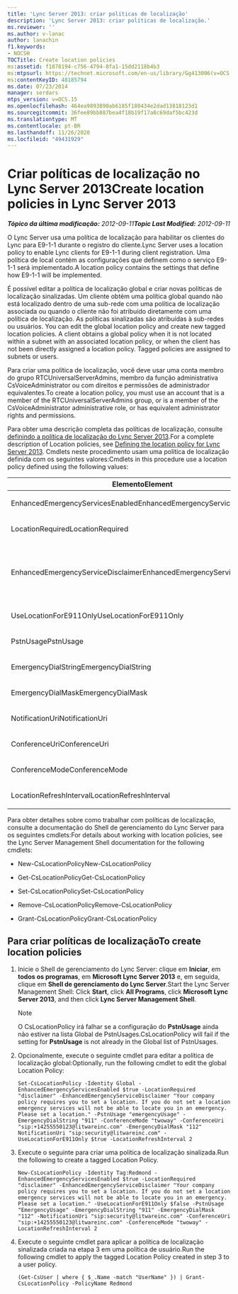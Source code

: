 ```yaml
---
title: 'Lync Server 2013: criar políticas de localização'
description: 'Lync Server 2013: criar políticas de localização.'
ms.reviewer: ''
ms.author: v-lanac
author: lanachin
f1.keywords:
- NOCSH
TOCTitle: Create location policies
ms:assetid: f1878194-c756-4794-8fa1-15dd2118b4b3
ms:mtpsurl: https://technet.microsoft.com/en-us/library/Gg413006(v=OCS.15)
ms:contentKeyID: 48185794
ms.date: 07/23/2014
manager: serdars
mtps_version: v=OCS.15
ms.openlocfilehash: 464ea9893890ab6185f180434e2dad13818123d1
ms.sourcegitcommit: 36fee89bb887bea4f18b19f17a8c69daf5bc423d
ms.translationtype: MT
ms.contentlocale: pt-BR
ms.lasthandoff: 11/26/2020
ms.locfileid: "49431929"
---
```

# <a name="create-location-policies-in-lync-server-2013"></a><span data-ttu-id="ecd2b-103">Criar políticas de localização no Lync Server 2013</span><span class="sxs-lookup"><span data-stu-id="ecd2b-103">Create location policies in Lync Server 2013</span></span>

<div data-xmlns="http://www.w3.org/1999/xhtml">

<div class="topic" data-xmlns="http://www.w3.org/1999/xhtml" data-msxsl="urn:schemas-microsoft-com:xslt" data-cs="https://msdn.microsoft.com/">

<div data-asp="https://msdn2.microsoft.com/asp">



</div>

<div id="mainSection">

<div id="mainBody"><span data-ttu-id="ecd2b-104">

<span> </span></span><span class="sxs-lookup"><span data-stu-id="ecd2b-104">

<span> </span></span></span>

<span data-ttu-id="ecd2b-105">_**Tópico da última modificação:** 2012-09-11_</span><span class="sxs-lookup"><span data-stu-id="ecd2b-105">_**Topic Last Modified:** 2012-09-11_</span></span>

<span data-ttu-id="ecd2b-106">O Lync Server usa uma política de localização para habilitar os clientes do Lync para E9-1-1 durante o registro do cliente.</span><span class="sxs-lookup"><span data-stu-id="ecd2b-106">Lync Server uses a location policy to enable Lync clients for E9-1-1 during client registration.</span></span> <span data-ttu-id="ecd2b-107">Uma política de local contém as configurações que definem como o serviço E9-1-1 será implementado.</span><span class="sxs-lookup"><span data-stu-id="ecd2b-107">A location policy contains the settings that define how E9-1-1 will be implemented.</span></span>

<span data-ttu-id="ecd2b-p102">É possível editar a política de localização global e criar novas políticas de localização sinalizadas. Um cliente obtém uma política global quando não está localizado dentro de uma sub-rede com uma política de localização associada ou quando o cliente não foi atribuído diretamente com uma política de localização. As políticas sinalizadas são atribuídas à sub-redes ou usuários.  </span><span class="sxs-lookup"><span data-stu-id="ecd2b-p102">You can edit the global location policy and create new tagged location policies. A client obtains a global policy when it is not located within a subnet with an associated location policy, or when the client has not been directly assigned a location policy. Tagged policies are assigned to subnets or users.</span></span>

<span data-ttu-id="ecd2b-111">Para criar uma política de localização, você deve usar uma conta membro do grupo RTCUniversalServerAdmins, membro da função administrativa CsVoiceAdministrator ou com direitos e permissões de administrador equivalentes.</span><span class="sxs-lookup"><span data-stu-id="ecd2b-111">To create a location policy, you must use an account that is a member of the RTCUniversalServerAdmins group, or is a member of the CsVoiceAdministrator administrative role, or has equivalent administrator rights and permissions.</span></span>

<span data-ttu-id="ecd2b-112">Para obter uma descrição completa das políticas de localização, consulte [definindo a política de localização do Lync Server 2013](lync-server-2013-defining-the-location-policy.md).</span><span class="sxs-lookup"><span data-stu-id="ecd2b-112">For a complete description of Location policies, see [Defining the location policy for Lync Server 2013](lync-server-2013-defining-the-location-policy.md).</span></span> <span data-ttu-id="ecd2b-113">Cmdlets neste procedimento usam uma política de localização definida com os seguintes valores:</span><span class="sxs-lookup"><span data-stu-id="ecd2b-113">Cmdlets in this procedure use a location policy defined using the following values:</span></span>


<table>
<colgroup>
<col style="width: 50%" />
<col style="width: 50%" />
</colgroup>
<thead>
<tr class="header">
<th><span data-ttu-id="ecd2b-114">Elemento</span><span class="sxs-lookup"><span data-stu-id="ecd2b-114">Element</span></span></th>
<th><span data-ttu-id="ecd2b-115">Valor</span><span class="sxs-lookup"><span data-stu-id="ecd2b-115">Value</span></span></th>
</tr>
</thead>
<tbody>
<tr class="odd">
<td><p><span data-ttu-id="ecd2b-116">EnhancedEmergencyServicesEnabled</span><span class="sxs-lookup"><span data-stu-id="ecd2b-116">EnhancedEmergencyServicesEnabled</span></span></p></td>
<td><p><span data-ttu-id="ecd2b-117"><strong>True</strong></span><span class="sxs-lookup"><span data-stu-id="ecd2b-117"><strong>True</strong></span></span></p></td>
</tr>
<tr class="even">
<td><p><span data-ttu-id="ecd2b-118">LocationRequired</span><span class="sxs-lookup"><span data-stu-id="ecd2b-118">LocationRequired</span></span></p></td>
<td><p><span data-ttu-id="ecd2b-119"><strong>Disclaimer</strong></span><span class="sxs-lookup"><span data-stu-id="ecd2b-119"><strong>Disclaimer</strong></span></span></p></td>
</tr>
<tr class="odd">
<td><p><span data-ttu-id="ecd2b-120">EnhancedEmergencyServiceDisclaimer</span><span class="sxs-lookup"><span data-stu-id="ecd2b-120">EnhancedEmergencyServiceDisclaimer</span></span></p></td>
<td><p><span data-ttu-id="ecd2b-p104">Sua empresa exige a definição de uma localização. Se você não a definir, os serviços de emergência não poderão localizá-lo em caso de emergência. Defina uma localização.</span><span class="sxs-lookup"><span data-stu-id="ecd2b-p104">Your company policy requires you to set a location. If you do not set a location, emergency services will not be able to locate you in an emergency. Please set a location.</span></span></p></td>
</tr>
<tr class="even">
<td><p><span data-ttu-id="ecd2b-124">UseLocationForE911Only</span><span class="sxs-lookup"><span data-stu-id="ecd2b-124">UseLocationForE911Only</span></span></p></td>
<td><p><span data-ttu-id="ecd2b-125"><strong>False</strong></span><span class="sxs-lookup"><span data-stu-id="ecd2b-125"><strong>False</strong></span></span></p></td>
</tr>
<tr class="odd">
<td><p><span data-ttu-id="ecd2b-126">PstnUsage</span><span class="sxs-lookup"><span data-stu-id="ecd2b-126">PstnUsage</span></span></p></td>
<td><p><span data-ttu-id="ecd2b-127"><strong>EmergencyUsage</strong></span><span class="sxs-lookup"><span data-stu-id="ecd2b-127"><strong>EmergencyUsage</strong></span></span></p></td>
</tr>
<tr class="even">
<td><p><span data-ttu-id="ecd2b-128">EmergencyDialString</span><span class="sxs-lookup"><span data-stu-id="ecd2b-128">EmergencyDialString</span></span></p></td>
<td><p><span data-ttu-id="ecd2b-129"><strong>911</strong></span><span class="sxs-lookup"><span data-stu-id="ecd2b-129"><strong>911</strong></span></span></p></td>
</tr>
<tr class="odd">
<td><p><span data-ttu-id="ecd2b-130">EmergencyDialMask</span><span class="sxs-lookup"><span data-stu-id="ecd2b-130">EmergencyDialMask</span></span></p></td>
<td><p><span data-ttu-id="ecd2b-131"><strong>112</strong></span><span class="sxs-lookup"><span data-stu-id="ecd2b-131"><strong>112</strong></span></span></p></td>
</tr>
<tr class="even">
<td><p><span data-ttu-id="ecd2b-132">NotificationUri</span><span class="sxs-lookup"><span data-stu-id="ecd2b-132">NotificationUri</span></span></p></td>
<td><p><span data-ttu-id="ecd2b-133"><strong>sip:security@litwareinc.com</strong></span><span class="sxs-lookup"><span data-stu-id="ecd2b-133"><strong>sip:security@litwareinc.com</strong></span></span></p></td>
</tr>
<tr class="odd">
<td><p><span data-ttu-id="ecd2b-134">ConferenceUri</span><span class="sxs-lookup"><span data-stu-id="ecd2b-134">ConferenceUri</span></span></p></td>
<td><p><span data-ttu-id="ecd2b-135"><strong>sip:+14255550123@litwareinc.com</strong></span><span class="sxs-lookup"><span data-stu-id="ecd2b-135"><strong>sip:+14255550123@litwareinc.com</strong></span></span></p></td>
</tr>
<tr class="even">
<td><p><span data-ttu-id="ecd2b-136">ConferenceMode</span><span class="sxs-lookup"><span data-stu-id="ecd2b-136">ConferenceMode</span></span></p></td>
<td><p><span data-ttu-id="ecd2b-137"><strong>twoway</strong></span><span class="sxs-lookup"><span data-stu-id="ecd2b-137"><strong>twoway</strong></span></span></p></td>
</tr>
<tr class="odd">
<td><p><span data-ttu-id="ecd2b-138">LocationRefreshInterval</span><span class="sxs-lookup"><span data-stu-id="ecd2b-138">LocationRefreshInterval</span></span></p></td>
<td><p><span data-ttu-id="ecd2b-139"><strong>2</strong></span><span class="sxs-lookup"><span data-stu-id="ecd2b-139"><strong>2</strong></span></span></p></td>
</tr>
</tbody>
</table>


<span data-ttu-id="ecd2b-140">Para obter detalhes sobre como trabalhar com políticas de localização, consulte a documentação do Shell de gerenciamento do Lync Server para os seguintes cmdlets:</span><span class="sxs-lookup"><span data-stu-id="ecd2b-140">For details about working with location policies, see the Lync Server Management Shell documentation for the following cmdlets:</span></span>

  - <span data-ttu-id="ecd2b-141">New-CsLocationPolicy</span><span class="sxs-lookup"><span data-stu-id="ecd2b-141">New-CsLocationPolicy</span></span>

  - <span data-ttu-id="ecd2b-142">Get-CsLocationPolicy</span><span class="sxs-lookup"><span data-stu-id="ecd2b-142">Get-CsLocationPolicy</span></span>

  - <span data-ttu-id="ecd2b-143">Set-CsLocationPolicy</span><span class="sxs-lookup"><span data-stu-id="ecd2b-143">Set-CsLocationPolicy</span></span>

  - <span data-ttu-id="ecd2b-144">Remove-CsLocationPolicy</span><span class="sxs-lookup"><span data-stu-id="ecd2b-144">Remove-CsLocationPolicy</span></span>

  - <span data-ttu-id="ecd2b-145">Grant-CsLocationPolicy</span><span class="sxs-lookup"><span data-stu-id="ecd2b-145">Grant-CsLocationPolicy</span></span>

<div>

## <a name="to-create-location-policies"></a><span data-ttu-id="ecd2b-146">Para criar políticas de localização</span><span class="sxs-lookup"><span data-stu-id="ecd2b-146">To create location policies</span></span>

1.  <span data-ttu-id="ecd2b-147">Inicie o Shell de gerenciamento do Lync Server: clique em **Iniciar**, em **todos os programas**, em **Microsoft Lync Server 2013** e, em seguida, clique em **Shell de gerenciamento do Lync Server**.</span><span class="sxs-lookup"><span data-stu-id="ecd2b-147">Start the Lync Server Management Shell: Click **Start**, click **All Programs**, click **Microsoft Lync Server 2013**, and then click **Lync Server Management Shell**.</span></span>
    
    <div>
    

    > [!NOTE]  
    > <span data-ttu-id="ecd2b-148">O CsLocationPolicy irá falhar se a configuração do <STRONG>PstnUsage</STRONG> ainda não estiver na lista Global de PstnUsages.</span><span class="sxs-lookup"><span data-stu-id="ecd2b-148">CsLocationPolicy will fail if the setting for <STRONG>PstnUsage</STRONG> is not already in the Global list of PstnUsages.</span></span>

    
    </div>

2.  <span data-ttu-id="ecd2b-149">Opcionalmente, execute o seguinte cmdlet para editar a política de localização global:</span><span class="sxs-lookup"><span data-stu-id="ecd2b-149">Optionally, run the following cmdlet to edit the global Location Policy:</span></span>
    
        Set-CsLocationPolicy -Identity Global -EnhancedEmergencyServicesEnabled $true -LocationRequired "disclaimer" -EnhancedEmergencyServiceDisclaimer "Your company policy requires you to set a location. If you do not set a location emergency services will not be able to locate you in an emergency. Please set a location." -PstnUsage "emergencyUsage" -EmergencyDialString "911" -ConferenceMode "twoway" -ConferenceUri "sip:+14255550123@litwareinc.com" -EmergencyDialMask "112" NotificationUri "sip:security@litwareinc.com" -UseLocationForE911Only $true -LocationRefreshInterval 2

3.  <span data-ttu-id="ecd2b-150">Execute o seguinte para criar uma política de localização sinalizada.</span><span class="sxs-lookup"><span data-stu-id="ecd2b-150">Run the following to create a tagged Location Policy.</span></span>
    
        New-CsLocationPolicy -Identity Tag:Redmond - EnhancedEmergencyServicesEnabled $true -LocationRequired "disclaimer" -EnhancedEmergencyServiceDisclaimer "Your company policy requires you to set a location. If you do not set a location emergency services will not be able to locate you in an emergency. Please set a location." -UseLocationForE911Only $false -PstnUsage "EmergencyUsage" -EmergencyDialString "911" -EmergencyDialMask "112" -NotificationUri "sip:security@litwareinc.com" -ConferenceUri "sip:+14255550123@litwareinc.com" -ConferenceMode "twoway" -LocationRefreshInterval 2

4.  <span data-ttu-id="ecd2b-151">Execute o seguinte cmdlet para aplicar a política de localização sinalizada criada na etapa 3 em uma política de usuário.</span><span class="sxs-lookup"><span data-stu-id="ecd2b-151">Run the following cmdlet to apply the tagged Location Policy created in step 3 to a user policy.</span></span>
    
        (Get-CsUser | where { $_.Name -match "UserName" }) | Grant-CsLocationPolicy -PolicyName Redmond

<span data-ttu-id="ecd2b-152"></div>

</div>

<span> </span>

</div>

</div>

</span><span class="sxs-lookup"><span data-stu-id="ecd2b-152"></div>

</div>

<span> </span>

</div>

</div>

</span></span></div>

